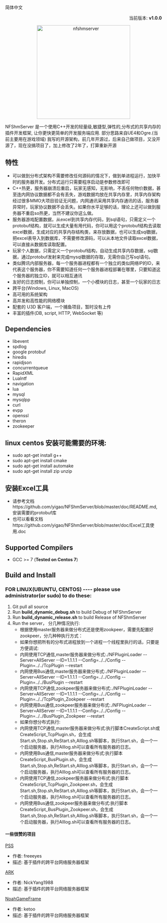 简体中文

<p align="right">当前版本: <strong>v1.0.0</strong></p>
<p align="center"><img src="https://github.com/yigao/NFShmServer/blob/master/doc/logo.png" alt="nfshmserver" width="300"/></p>
NFShmServer 是一个使用C++开发的轻量级,敏捷型,弹性的,分布式的共享内存的插件开发框架, 让你更快更简单的开发服务端应用. 部分思路来自UE4和Ogre.(当前主要用在游戏领域) 我写的开源架构，前几年开源过，后来自己做项目，又没开源了，现在没搞项目了，加上修改了2年了，打算重新开源

## 特性

- 可以做到分布式架构不需要修改任何源码的情况下，做到单进程运行，加快平时的服务器开发。分布式运行只需要程序启动是参数修改即可
- C++热更，服务器崩溃后重启，玩家无感知，无影响，不丢任何物价数据，甚至连内网协议数据都不会有丢失，游戏数据均放在共享内存里，共享内存架构经过很多MMO大项目验证无问题，内网通讯采用共享内存通讯的话，服务器异常时，玩家协议数据不会丢失。如果你水平足够的话，理论上还可以做到服务器不重启so热更，当然不建议你这么做。
- 服务器游戏配置数据，从excel到共享内存代码，到sql语句，只需定义一个protobuf结构，就可以生成大量有用代码，你可以用这个protobuf结构去读取excel数据，生成对应的共享内存结构类，来存放数据，也可以生成sql数据，把excel表导入到数据库，不需要修改源码，可以从本地文件读取excel数据，可以直接从数据库读取配置。
- 玩家个人数据，只需定义一个protobuf结构，自动生成共享内存数据，sql数据，通过protobuf发射来完成mysql数据的存取，无需你自己写sql语句。
- 类似腾讯内部服务器，每一个服务器进程都有一个独立的类似网络IP的ID，来代表这个服务器，你不需要知道任何一个服务器进程部署在哪里，只要知道这个服务器的独立ID，就可以相互通讯
- 友好的日志控制，你可以单独控制，一个小模块的日志，甚至一个玩家的日志
- 跨平台(Windows, Linux, MacOS)
- 高可用的系统架构
- 高并发和高性能的网络模块
- 配套的 U3D 客户端，一个捕鱼项目，暂时没有上传
- 丰富的插件(DB, script, HTTP, WebSocket 等)

## Dependencies

- libevent
- spdlog
- google protobuf
- hiredis
- rapidjson
- concurrentqueue
- RapidXML
- LuaIntf
- navigation
- lua
- mysql
- mysqlpp
- curl
- evpp
- openssl
- theron
- zookeeper

## linux centos 安装可能需要的环境:

* sudo apt-get install g++
* sudo apt-get install cmake
* sudo apt-get install automake
* sudo apt-get install zip unzip

## 安装Excel工具
* 请参考文档https://github.com/yigao/NFShmServer/blob/master/doc/README.md, 安装需要的protobuf库
* 也可以看看文档https://github.com/yigao/NFShmServer/blob/master/doc/Excel工具使用.doc

## Supported Compilers

* GCC >= 7 (**Tested on Centos 7**)

## Build and Install
### FOR LINUX(UBUNTU, CENTOS) ---- please use administrator(or sudo) to do these:
1. Git pull all source
2. Run **build_dynamic_debug.sh** to build Debug of NFShmServer
3. Run **build_dynamic_release.sh** to build Release of NFShmServer
4. Run the server， 分几种情况执行:
    - 根据使用master服务器来做分布式还是使用zookpeer，需要先配置好zookpeer，分几种种执行方式：
    -  如果你想把所有的分布式进程放到一个进程一个线程里执行的话，只要是方便调试:
    -    内网使用TCP通信,master服务器来做分布式:./NFPluginLoader --Server=AllServer --ID=1.1.1.1 --Config=../../Config --Plugin=../../TcpPlugin --restart
    -    内网使用Bus通信,master服务器来做分布式:./NFPluginLoader --Server=AllServer --ID=1.1.1.1 --Config=../../Config --Plugin=../../BusPlugin --restart
    -    内网使用TCP通信,zookpeer服务器来做分布式:./NFPluginLoader --Server=AllServer --ID=1.1.1.1 --Config=../../Config --Plugin=../../TcpPlugin_Zookpeer --restart
    -    内网使用Bus通信,zookpeer服务器来做分布式:./NFPluginLoader --Server=AllServer --ID=1.1.1.1 --Config=../../Config --Plugin=../../BusPlugin_Zookpeer --restart
    - 如果你想分布式执行:
    -    内网使用TCP通信,master服务器来做分布式:执行脚本CreateScript.sh或CreateScript_TcpPlugin.sh，会生成Start.sh,Stop.sh,ReStart.sh,Alllog.sh等脚本，执行Start.sh，会一个一个启动服务器，执行Alllog.sh可以查看所有服务器的日志。
    -    内网使用Bus通信,master服务器来做分布式:执行脚本CreateScript_BusPlugin.sh，会生成Start.sh,Stop.sh,ReStart.sh,Alllog.sh等脚本，执行Start.sh，会一个一个启动服务器，执行Alllog.sh可以查看所有服务器的日志。
    -    内网使用TCP通信,zookpeer服务器来做分布式:执行脚本CreateScript_TcpPlugin_Zookpeer.sh，会生成Start.sh,Stop.sh,ReStart.sh,Alllog.sh等脚本，执行Start.sh，会一个一个启动服务器，执行Alllog.sh可以查看所有服务器的日志。
    -    内网使用Bus通信,zookpeer服务器来做分布式:执行脚本CreateScript_BusPlugin_Zookpeer.sh，会生成Start.sh,Stop.sh,ReStart.sh,Alllog.sh等脚本，执行Start.sh，会一个一个启动服务器，执行Alllog.sh可以查看所有服务器的日志。
      

#### 一些很赞的项目

[PSS](https://github.com/freeeyes/PSS)

- 作者: freeeyes
- 描述: 基于插件的跨平台网络服务器框架

[ARK](https://github.com/OpenArkStudio/ARK.git)

- 作者: NickYang1988
- 描述: 基于插件的跨平台网络服务器框架

[NoahGameFrame](https://github.com/ketoo/NoahGameFrame.git)

- 作者: ketoo
- 描述: 基于插件的跨平台网络服务器框架
